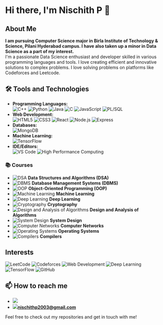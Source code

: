 # Hi there, I'm <b>Nischith P</b> 👋

## About Me
<b>I am pursuing Computer Science major in Birla Institute of Technology & Science, Pilani Hyderabad campus. I have also taken up a minor in Data Science as a part of my interest.</b><br>
I'm a passionate Data Science enthusiast and developer skilled in various programming languages and tools. I love creating efficient and innovative solutions to complex problems.
I love solving problems on platforms like Codeforces and Leetcode.

## 🛠️ Tools and Technologies
- **Programming Languages:**<br>
   ![C++](https://img.shields.io/badge/C++-00599C?style=for-the-badge&logo=c%2B%2B&logoColor=white) ![Python](https://img.shields.io/badge/Python-3776AB?style=for-the-badge&logo=python&logoColor=white) ![Java](https://img.shields.io/badge/Java-007396?style=for-the-badge&logo=java&logoColor=white) ![C](https://img.shields.io/badge/C-A8B9CC?style=for-the-badge&logo=c&logoColor=white) ![JavaScript](https://img.shields.io/badge/JavaScript-F7DF1E?style=for-the-badge&logo=javascript&logoColor=black) ![PL/SQL](https://img.shields.io/badge/PLSQL-3B8DBC?style=for-the-badge&logo=oracle&logoColor=white)
- **Web Development:**<br>
  ![HTML5](https://img.shields.io/badge/HTML5-E34F26?style=for-the-badge&logo=html5&logoColor=white) ![CSS3](https://img.shields.io/badge/CSS3-1572B6?style=for-the-badge&logo=css3&logoColor=white) ![React](https://img.shields.io/badge/React-20232A?style=for-the-badge&logo=react&logoColor=61DAFB) ![Node.js](https://img.shields.io/badge/Node.js-339933?style=for-the-badge&logo=nodedotjs&logoColor=white) ![Express](https://img.shields.io/badge/Express-000000?style=for-the-badge&logo=express&logoColor=white)
- **Databases:**<br>
  ![MongoDB](https://img.shields.io/badge/MongoDB-47A248?style=for-the-badge&logo=mongodb&logoColor=white)
- **Machine Learning:**<br>
  ![TensorFlow](https://img.shields.io/badge/TensorFlow-FF6F00?style=for-the-badge&logo=tensorflow&logoColor=white)
- **IDE/Editors:**<br>
  ![VS Code](https://img.shields.io/badge/VS%20Code-007ACC?style=for-the-badge&logo=visual-studio-code&logoColor=white) ![High Performance Computing](https://img.shields.io/badge/High%20Performance%20Computing-008080?style=for-the-badge&logo=superuser&logoColor=white)



### 📚 Courses
- ![DSA](https://img.shields.io/badge/Data%20Structures%20and%20Algorithms-1E90FF?style=for-the-badge&logo=algolia&logoColor=white) **Data Structures and Algorithms (DSA)**
- ![DBMS](https://img.shields.io/badge/Database%20Management%20Systems-FF6347?style=for-the-badge&logo=mariadb&logoColor=white) **Database Management Systems (DBMS)**
- ![OOP](https://img.shields.io/badge/Object%20Oriented%20Programming-FFD700?style=for-the-badge&logo=codeigniter&logoColor=white) **Object-Oriented Programming (OOP)**
- ![Machine Learning](https://img.shields.io/badge/Machine%20Learning-FF4500?style=for-the-badge&logo=tensorflow&logoColor=white) **Machine Learning**
- ![Deep Learning](https://img.shields.io/badge/Deep%20Learning-8A2BE2?style=for-the-badge&logo=pytorch&logoColor=white) **Deep Learning**
- ![Cryptography](https://img.shields.io/badge/Cryptography-00CED1?style=for-the-badge&logo=gnupg&logoColor=white) **Cryptography**
- ![Design and Analysis of Algorithms](https://img.shields.io/badge/Design%20and%20Analysis%20of%20Algorithms-FF1493?style=for-the-badge&logo=visual-studio&logoColor=white) **Design and Analysis of Algorithms**
- ![System Design](https://img.shields.io/badge/System%20Design-20B2AA?style=for-the-badge&logo=airplayaudio&logoColor=white) **System Design**
- ![Computer Networks](https://img.shields.io/badge/Computer%20Networks-2E8B57?style=for-the-badge&logo=connectdevelop&logoColor=white) **Computer Networks**
- ![Operating Systems](https://img.shields.io/badge/Operating%20Systems-FF8C00?style=for-the-badge&logo=linux&logoColor=white) **Operating Systems**
- ![Compilers](https://img.shields.io/badge/Compilers-4B0082?style=for-the-badge&logo=compiler-explorer&logoColor=white) **Compilers**

## Interests
![LeetCode](https://img.shields.io/badge/LeetCode-FFA116?style=for-the-badge&logo=leetcode&logoColor=white) ![Codeforces](https://img.shields.io/badge/Codeforces-1F8ACB?style=for-the-badge&logo=codeforces&logoColor=white) ![Web Development](https://img.shields.io/badge/Web%20Development-42B883?style=for-the-badge&logo=webgl&logoColor=white) ![Deep Learning](https://img.shields.io/badge/Deep%20Learning-8A2BE2?style=for-the-badge&logo=pytorch&logoColor=white) ![TensorFlow](https://img.shields.io/badge/TensorFlow-FF6F00?style=for-the-badge&logo=tensorflow&logoColor=white) ![GitHub](https://img.shields.io/badge/GitHub-181717?style=for-the-badge&logo=github&logoColor=white)

## 📫 How to reach me
- <a href="https://www.linkedin.com/in/nischithp2003"><img src="https://img.shields.io/badge/LinkedIn-0077B5?style=for-the-badge&logo=linkedin&logoColor=whit"></a>
- <img src="https://img.shields.io/badge/Email-D14836?style=for-the-badge&logo=gmail&logoColor=white"><span><b>nischithp2003@gmail.com</b></span>

Feel free to check out my repositories and get in touch with me!
